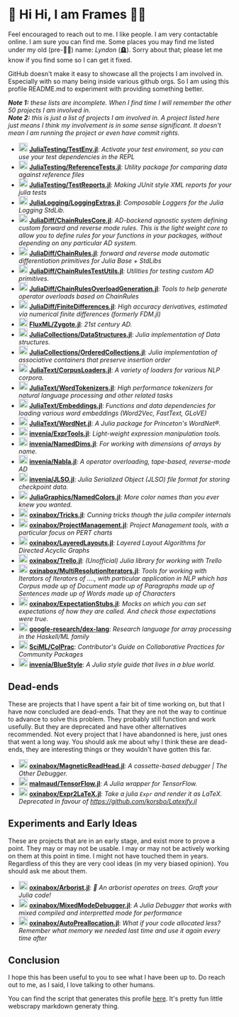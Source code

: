 # 🐂 Hi Hi, I am Frames 💃💕
Feel encouraged to reach out to me. I like people.
I am very contactable online. I am sure you can find me.
Some places you may find me listed under my old (pre-🏳️‍⚧️) name: _Lyndon_ (🪦).
Sorry about that; please let me know if you find some so I can get it fixed.

GitHub doesn't make it easy to showcase all the projects I am involved in.
Especially with so many being inside various github orgs.
So I am using this profile README.md to experiment with providing something better.

***Note 1:** these lists are incomplete. When I find time I will remember the other 50 projects I am involved in.*\
***Note 2:** this is just a list of projects I am involved in. A project listed here just means I think my involvement is in some sense significant. It doesn't mean I am running the project or even have commit rights.*

 - <a href='https://github.com/JuliaTesting' title='JuliaTesting'> <img src='https://avatars.githubusercontent.com/u/67037081?s=200&v=4' height='20' width='20'/></a> [**JuliaTesting/TestEnv.jl**](https://github.com/JuliaTesting/TestEnv.jl): _Activate your test enviroment, so you can use your test dependencies in the REPL_
 - <a href='https://github.com/JuliaTesting' title='JuliaTesting'> <img src='https://avatars.githubusercontent.com/u/67037081?s=200&v=4' height='20' width='20'/></a> [**JuliaTesting/ReferenceTests.jl**](https://github.com/JuliaTesting/ReferenceTests.jl): _Utility package for comparing data against reference files_
 - <a href='https://github.com/JuliaTesting' title='JuliaTesting'> <img src='https://avatars.githubusercontent.com/u/67037081?s=200&v=4' height='20' width='20'/></a> [**JuliaTesting/TestReports.jl**](https://github.com/JuliaTesting/TestReports.jl): _Making JUnit style XML reports for your julia tests_
 - <a href='https://github.com/JuliaLogging' title='JuliaLogging'> <img src='https://avatars.githubusercontent.com/u/86418567?s=200&v=4' height='20' width='20'/></a> [**JuliaLogging/LoggingExtras.jl**](https://github.com/JuliaLogging/LoggingExtras.jl): _Composable Loggers  for the Julia Logging StdLib._
 - <a href='https://github.com/JuliaDiff' title='JuliaDiff'> <img src='https://avatars.githubusercontent.com/u/7750915?s=200&v=4' height='20' width='20'/></a> [**JuliaDiff/ChainRulesCore.jl**](https://github.com/JuliaDiff/ChainRulesCore.jl/): _AD-backend agnostic system defining custom forward and reverse mode rules. This is the light weight core to allow you to define rules for your functions in your packages, without depending on any particular AD system._
 - <a href='https://github.com/JuliaDiff' title='JuliaDiff'> <img src='https://avatars.githubusercontent.com/u/7750915?s=200&v=4' height='20' width='20'/></a> [**JuliaDiff/ChainRules.jl**](https://github.com/JuliaDiff/ChainRules.jl/): _forward and reverse mode automatic differentiation primitives for Julia Base + StdLibs_
 - <a href='https://github.com/JuliaDiff' title='JuliaDiff'> <img src='https://avatars.githubusercontent.com/u/7750915?s=200&v=4' height='20' width='20'/></a> [**JuliaDiff/ChainRulesTestUtils.jl**](https://github.com/JuliaDiff/ChainRulesTestUtils.jl/): _Utilities for testing custom AD primitives._
 - <a href='https://github.com/JuliaDiff' title='JuliaDiff'> <img src='https://avatars.githubusercontent.com/u/7750915?s=200&v=4' height='20' width='20'/></a> [**JuliaDiff/ChainRulesOverloadGeneration.jl**](https://github.com/JuliaDiff/ChainRulesOverloadGeneration.jl/): _Tools to help generate operator overloads based on ChainRules_
 - <a href='https://github.com/JuliaDiff' title='JuliaDiff'> <img src='https://avatars.githubusercontent.com/u/7750915?s=200&v=4' height='20' width='20'/></a> [**JuliaDiff/FiniteDifferences.jl**](https://github.com/JuliaDiff/FiniteDifferences.jl): _High accuracy derivatives, estimated via numerical finite differences (formerly FDM.jl)_
 - <a href='https://github.com/FluxML' title='FluxML'> <img src='https://avatars.githubusercontent.com/u/26222520?s=200&v=4' height='20' width='20'/></a> [**FluxML/Zygote.jl**](https://github.com/FluxML/Zygote.jl/): _21st century AD._
 - <a href='https://github.com/JuliaCollections' title='JuliaCollections'> <img src='https://avatars.githubusercontent.com/u/24502254?s=200&v=4' height='20' width='20'/></a> [**JuliaCollections/DataStructures.jl**](https://github.com/JuliaCollections/DataStructures.jl/): _Julia implementation of Data structures._
 - <a href='https://github.com/JuliaCollections' title='JuliaCollections'> <img src='https://avatars.githubusercontent.com/u/24502254?s=200&v=4' height='20' width='20'/></a> [**JuliaCollections/OrderedCollections.jl**](https://github.com/JuliaCollections/OrderedCollections.jl): _Julia implementation of associative containers that preserve insertion order_
 - <a href='https://github.com/JuliaText' title='JuliaText'> <img src='https://avatars.githubusercontent.com/u/6527714?s=200&v=4' height='20' width='20'/></a> [**JuliaText/CorpusLoaders.jl**](https://github.com/JuliaText/CorpusLoaders.jl): _A variety of loaders for various NLP corpora._
 - <a href='https://github.com/JuliaText' title='JuliaText'> <img src='https://avatars.githubusercontent.com/u/6527714?s=200&v=4' height='20' width='20'/></a> [**JuliaText/WordTokenizers.jl**](https://github.com/JuliaText/WordTokenizers.jl): _High performance tokenizers for natural language processing and other related tasks_
 - <a href='https://github.com/JuliaText' title='JuliaText'> <img src='https://avatars.githubusercontent.com/u/6527714?s=200&v=4' height='20' width='20'/></a> [**JuliaText/Embeddings.jl**](https://github.com/JuliaText/Embeddings.jl): _Functions and data dependencies for loading various word embeddings (Word2Vec, FastText, GLoVE)_
 - <a href='https://github.com/JuliaText' title='JuliaText'> <img src='https://avatars.githubusercontent.com/u/6527714?s=200&v=4' height='20' width='20'/></a> [**JuliaText/WordNet.jl**](https://github.com/JuliaText/WordNet.jl): _A Julia package for Princeton's WordNet®._
 - <a href='https://github.com/invenia' title='invenia'> <img src='https://avatars.githubusercontent.com/u/5262440?s=200&v=4' height='20' width='20'/></a> [**invenia/ExprTools.jl**](https://github.com/invenia/ExprTools.jl/): _Light-weight expression manipulation tools._
 - <a href='https://github.com/invenia' title='invenia'> <img src='https://avatars.githubusercontent.com/u/5262440?s=200&v=4' height='20' width='20'/></a> [**invenia/NamedDims.jl**](https://github.com/invenia/NamedDims.jl): _For working with dimensions of arrays by name._
 - <a href='https://github.com/invenia' title='invenia'> <img src='https://avatars.githubusercontent.com/u/5262440?s=200&v=4' height='20' width='20'/></a> [**invenia/Nabla.jl**](https://github.com/invenia/Nabla.jl): _A operator overloading, tape-based, reverse-mode AD_
 - <a href='https://github.com/invenia' title='invenia'> <img src='https://avatars.githubusercontent.com/u/5262440?s=200&v=4' height='20' width='20'/></a> [**invenia/JLSO.jl**](https://github.com/invenia/JLSO.jl): _Julia Serialized Object (JLSO) file format for storing checkpoint data._
 - <a href='https://github.com/JuliaGraphics' title='JuliaGraphics'> <img src='https://avatars.githubusercontent.com/u/8106190?s=200&v=4' height='20' width='20'/></a> [**JuliaGraphics/NamedColors.jl**](https://github.com/JuliaGraphics/NamedColors.jl): _More color names than you ever knew you wanted._
 - <a href='https://github.com/oxinabox' title='oxinabox'> <img src='https://avatars.githubusercontent.com/u/5127634?s=64&v=4' height='20' width='20'/></a> [**oxinabox/Tricks.jl**](https://github.com/oxinabox/Tricks.jl): _Cunning tricks though the julia compiler internals_
 - <a href='https://github.com/oxinabox' title='oxinabox'> <img src='https://avatars.githubusercontent.com/u/5127634?s=64&v=4' height='20' width='20'/></a> [**oxinabox/ProjectManagement.jl**](https://github.com/oxinabox/ProjectManagement.jl): _Project Management tools, with a particular focus on PERT charts_
 - <a href='https://github.com/oxinabox' title='oxinabox'> <img src='https://avatars.githubusercontent.com/u/5127634?s=64&v=4' height='20' width='20'/></a> [**oxinabox/LayeredLayouts.jl**](https://github.com/oxinabox/LayeredLayouts.jl/): _Layered Layout Algorithms for Directed Acyclic Graphs_
 - <a href='https://github.com/oxinabox' title='oxinabox'> <img src='https://avatars.githubusercontent.com/u/5127634?s=64&v=4' height='20' width='20'/></a> [**oxinabox/Trello.jl**](https://github.com/oxinabox/Trello.jl/): _(Unofficial) Julia library for working with Trello_
 - <a href='https://github.com/oxinabox' title='oxinabox'> <img src='https://avatars.githubusercontent.com/u/5127634?s=64&v=4' height='20' width='20'/></a> [**oxinabox/MultiResolutionIterators.jl**](https://github.com/oxinabox/MultiResolutionIterators.jl/): _Tools for working with Iterators of Iterators of ...., with particular application in NLP which has Corpus made up of Document made up of Paragraphs made up of Sentences made up of Words made up of Characters_
 - <a href='https://github.com/oxinabox' title='oxinabox'> <img src='https://avatars.githubusercontent.com/u/5127634?s=64&v=4' height='20' width='20'/></a> [**oxinabox/ExpectationStubs.jl**](https://github.com/oxinabox/ExpectationStubs.jl): _Mocks on which you can set expectations of how they are called. And check those expectations were true._
 - <a href='https://github.com/google-research' title='google-research'> <img src='https://avatars.githubusercontent.com/u/43830688?s=200&v=4' height='20' width='20'/></a> [**google-research/dex-lang**](https://github.com/google-research/dex-lang/): _Research language for array processing in the Haskell/ML family_
 - <a href='https://github.com/SciML' title='SciML'> <img src='https://avatars.githubusercontent.com/u/21238080?s=200&v=4' height='20' width='20'/></a> [**SciML/ColPrac**](https://github.com/SciML/ColPrac): _Contributor's Guide on Collaborative Practices for Community Packages_
 - <a href='https://github.com/invenia' title='invenia'> <img src='https://avatars.githubusercontent.com/u/5262440?s=200&v=4' height='20' width='20'/></a> [**invenia/BlueStyle**](https://github.com/invenia/BlueStyle): _A Julia style guide that lives in a blue world._

## Dead-ends
These are projects that I have spent a fair bit of time working on, but that I have now concluded are dead-ends.
That they are not the way to continue to advance to solve this problem.
They probably still function and work usefully.
But they are deprecated and have other alternatives recommended.
Not every project that I have abandonned is here, just ones that went a long way.
You should ask me about why I think these are dead-ends, they are interesting things or they wouldn't have gotten this far.

 - <a href='https://github.com/oxinabox' title='oxinabox'> <img src='https://avatars.githubusercontent.com/u/5127634?s=64&v=4' height='20' width='20'/></a> [**oxinabox/MagneticReadHead.jl**](https://github.com/oxinabox/MagneticReadHead.jl/): _A cassette-based debugger | The Other Debugger._
 - <a href='https://github.com/malmaud' title='malmaud'> <img src='https://avatars.githubusercontent.com/u/987837?s=64&v=4' height='20' width='20'/></a> [**malmaud/TensorFlow.jl**](https://github.com/malmaud/TensorFlow.jl): _A Julia wrapper for TensorFlow._
 - <a href='https://github.com/oxinabox' title='oxinabox'> <img src='https://avatars.githubusercontent.com/u/5127634?s=64&v=4' height='20' width='20'/></a> [**oxinabox/Expr2LaTeX.jl**](https://github.com/oxinabox/Expr2LaTeX.jl): _Take a julia `Expr` and render it as LaTeX. Deprecated in favour of https://github.com/korsbo/Latexify.jl_


## Experiments and Early Ideas
These are projects that are in an early stage, and exist more to prove a point.
They may or may not be usable.
I may or may not be actively working on them at this point in time.
I might not have touched them in years.
Regardless of this they are very cool ideas (in my very biased opinion).
You should ask me about them.

 - <a href='https://github.com/oxinabox' title='oxinabox'> <img src='https://avatars.githubusercontent.com/u/5127634?s=64&v=4' height='20' width='20'/></a> [**oxinabox/Arborist.jl**](https://github.com/oxinabox/Arborist.jl): _🌳 An arborist operates on trees. Graft your Julia code!_
 - <a href='https://github.com/oxinabox' title='oxinabox'> <img src='https://avatars.githubusercontent.com/u/5127634?s=64&v=4' height='20' width='20'/></a> [**oxinabox/MixedModeDebugger.jl**](https://github.com/oxinabox/MixedModeDebugger.jl): _A Julia Debugger that works with mixed compiled and interpretted mode for performance_
 - <a href='https://github.com/oxinabox' title='oxinabox'> <img src='https://avatars.githubusercontent.com/u/5127634?s=64&v=4' height='20' width='20'/></a> [**oxinabox/AutoPreallocation.jl**](https://github.com/oxinabox/AutoPreallocation.jl): _What if your code allocated less? Remember what memory we needed last time and use it again every time after_

## Conclusion
I hope this has been useful to you to see what I have been up to.
Do reach out to me, as I said, I love talking to other humans.

You can find the script that generates this profile [here](https://github.com/oxinabox/oxinabox).
It's pretty fun little webscrapy markdown generaty thing.

